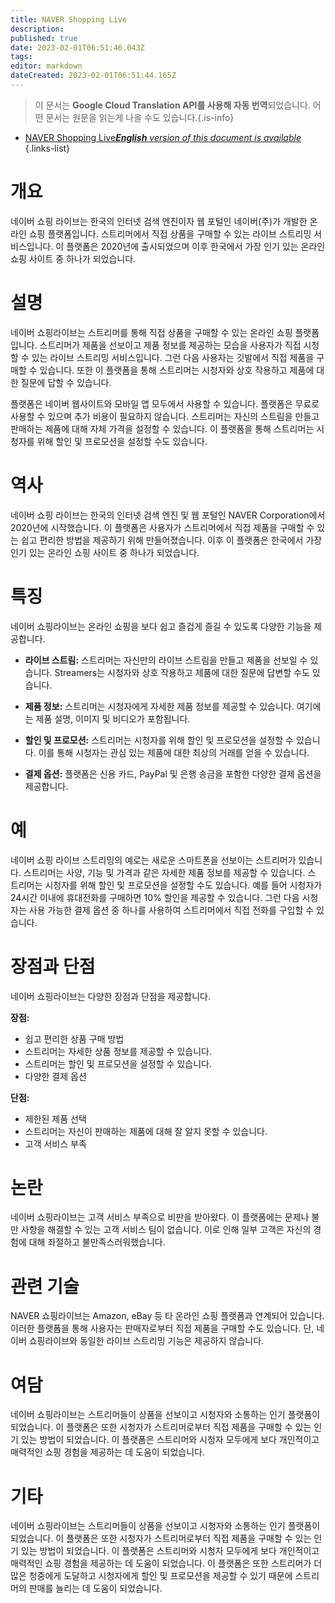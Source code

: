```yaml
---
title: NAVER Shopping Live
description: 
published: true
date: 2023-02-01T06:51:46.043Z
tags: 
editor: markdown
dateCreated: 2023-02-01T06:51:44.165Z
---
```


> 이 문서는 **Google Cloud Translation API를 사용해 자동 번역**되었습니다.
어떤 문서는 원문을 읽는게 나을 수도 있습니다.{.is-info}

- [NAVER Shopping Live***English** version of this document is available*](/en/Knowledge-base/Dictionary/naver-shopping-live)
{.links-list}

# 개요
네이버 쇼핑 라이브는 한국의 인터넷 검색 엔진이자 웹 포털인 네이버(주)가 개발한 온라인 쇼핑 플랫폼입니다. 스트리머에서 직접 상품을 구매할 수 있는 라이브 스트리밍 서비스입니다. 이 플랫폼은 2020년에 출시되었으며 이후 한국에서 가장 인기 있는 온라인 쇼핑 사이트 중 하나가 되었습니다.

# 설명
네이버 쇼핑라이브는 스트리머를 통해 직접 상품을 구매할 수 있는 온라인 쇼핑 플랫폼입니다. 스트리머가 제품을 선보이고 제품 정보를 제공하는 모습을 사용자가 직접 시청할 수 있는 라이브 스트리밍 서비스입니다. 그런 다음 사용자는 깃발에서 직접 제품을 구매할 수 있습니다. 또한 이 플랫폼을 통해 스트리머는 시청자와 상호 작용하고 제품에 대한 질문에 답할 수 있습니다.

플랫폼은 네이버 웹사이트와 모바일 앱 모두에서 사용할 수 있습니다. 플랫폼은 무료로 사용할 수 있으며 추가 비용이 필요하지 않습니다. 스트리머는 자신의 스트림을 만들고 판매하는 제품에 대해 자체 가격을 설정할 수 있습니다. 이 플랫폼을 통해 스트리머는 시청자를 위해 할인 및 프로모션을 설정할 수도 있습니다.

# 역사
네이버 쇼핑 라이브는 한국의 인터넷 검색 엔진 및 웹 포털인 NAVER Corporation에서 2020년에 시작했습니다. 이 플랫폼은 사용자가 스트리머에서 직접 제품을 구매할 수 있는 쉽고 편리한 방법을 제공하기 위해 만들어졌습니다. 이후 이 플랫폼은 한국에서 가장 인기 있는 온라인 쇼핑 사이트 중 하나가 되었습니다.

# 특징
네이버 쇼핑라이브는 온라인 쇼핑을 보다 쉽고 즐겁게 즐길 수 있도록 다양한 기능을 제공합니다.

* **라이브 스트림:** 스트리머는 자신만의 라이브 스트림을 만들고 제품을 선보일 수 있습니다. Streamers는 시청자와 상호 작용하고 제품에 대한 질문에 답변할 수도 있습니다.

* **제품 정보:** 스트리머는 시청자에게 자세한 제품 정보를 제공할 수 있습니다. 여기에는 제품 설명, 이미지 및 비디오가 포함됩니다.

* **할인 및 프로모션:** 스트리머는 시청자를 위해 할인 및 프로모션을 설정할 수 있습니다. 이를 통해 시청자는 관심 있는 제품에 대한 최상의 거래를 얻을 수 있습니다.

* **결제 옵션:** 플랫폼은 신용 카드, PayPal 및 은행 송금을 포함한 다양한 결제 옵션을 제공합니다.

# 예
네이버 쇼핑 라이브 스트리밍의 예로는 새로운 스마트폰을 선보이는 스트리머가 있습니다. 스트리머는 사양, 기능 및 가격과 같은 자세한 제품 정보를 제공할 수 있습니다. 스 트리머는 시청자를 위해 할인 및 프로모션을 설정할 수도 있습니다. 예를 들어 시청자가 24시간 이내에 휴대전화를 구매하면 10% 할인을 제공할 수 있습니다. 그런 다음 시청자는 사용 가능한 결제 옵션 중 하나를 사용하여 스트리머에서 직접 전화를 구입할 수 있습니다.

# 장점과 단점
네이버 쇼핑라이브는 다양한 장점과 단점을 제공합니다.

**장점:**

* 쉽고 편리한 상품 구매 방법
* 스트리머는 자세한 상품 정보를 제공할 수 있습니다.
* 스트리머는 할인 및 프로모션을 설정할 수 있습니다.
* 다양한 결제 옵션

**단점:**

* 제한된 제품 선택
* 스트리머는 자신이 판매하는 제품에 대해 잘 알지 못할 수 있습니다.
* 고객 서비스 부족

# 논란
네이버 쇼핑라이브는 고객 서비스 부족으로 비판을 받아왔다. 이 플랫폼에는 문제나 불만 사항을 해결할 수 있는 고객 서비스 팀이 없습니다. 이로 인해 일부 고객은 자신의 경험에 대해 좌절하고 불만족스러워했습니다.

# 관련 기술
NAVER 쇼핑라이브는 Amazon, eBay 등 타 온라인 쇼핑 플랫폼과 연계되어 있습니다. 이러한 플랫폼을 통해 사용자는 판매자로부터 직접 제품을 구매할 수도 있습니다. 단, 네이버 쇼핑라이브와 동일한 라이브 스트리밍 기능은 제공하지 않습니다.

# 여담
네이버 쇼핑라이브는 스트리머들이 상품을 선보이고 시청자와 소통하는 인기 플랫폼이 되었습니다. 이 플랫폼은 또한 시청자가 스트리머로부터 직접 제품을 구매할 수 있는 인기 있는 방법이 되었습니다. 이 플랫폼은 스트리머와 시청자 모두에게 보다 개인적이고 매력적인 쇼핑 경험을 제공하는 데 도움이 되었습니다.

# 기타
네이버 쇼핑라이브는 스트리머들이 상품을 선보이고 시청자와 소통하는 인기 플랫폼이 되었습니다. 이 플랫폼은 또한 시청자가 스트리머로부터 직접 제품을 구매할 수 있는 인기 있는 방법이 되었습니다. 이 플랫폼은 스트리머와 시청자 모두에게 보다 개인적이고 매력적인 쇼핑 경험을 제공하는 데 도움이 되었습니다. 이 플랫폼은 또한 스트리머가 더 많은 청중에게 도달하고 시청자에게 할인 및 프로모션을 제공할 수 있기 때문에 스트리머의 판매를 늘리는 데 도움이 되었습니다.